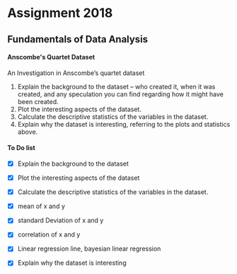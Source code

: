 # Assignment 2018
## Fundamentals of Data Analysis


#### Anscombe's Quartet Dataset
An Investigation in Anscombe’s quartet dataset


1. Explain the background to the dataset – who created it, when it was created, and
any speculation you can find regarding how it might have been created.
2.  Plot the interesting aspects of the dataset.
3.  Calculate the descriptive statistics of the variables in the dataset.
4.  Explain why the dataset is interesting, referring to the plots and statistics above.





#### To Do list

- [x] Explain the background to the dataset
- [x] Plot the interesting aspects of the dataset
- [x] Calculate the descriptive statistics of the variables in the dataset.
- [x] mean of x and y
- [x] standard Deviation of x and y
- [x] correlation of x and y
- [x] Linear regression line, bayesian linear regression
- [x] Explain why the dataset is interesting

